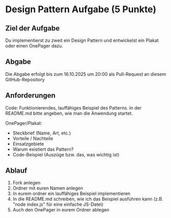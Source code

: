 # Design Pattern Aufgabe (5 Punkte)

## Ziel der Aufgabe
Du implementierst zu zweit ein Design Pattern und entwickelst ein Plakat oder einen OnePager dazu. 

## Abgabe
Die Abgabe erfolgt bis zum 16.10.2025 um 20:00 als Pull-Request an diesem GitHub-Repository

## Anforderungen
Code: Funktionierendes, lauffähiges Beispiel des Patterns. In der README.md bitte angeben, wie man die Anwendung startet.

OnePager/Plakat:
- Steckbrief (Name, Art, etc.)
- Vorteile / Nachteile
- Einsatzgebiete
- Warum existiert das Pattern?
- Code-Beispiel (Auszüge bzw. das, was wichtig ist)

## Ablauf
1. Fork anlegen
2. Ordner mit euren Namen anlegen
3. In eurem ordner ein lauffähiges Beispiel implementieren
4. In die README.md schreiben, wie ich das Beispiel ausführen kann (z.B. "node index.js" für eine einfache JS-Datei)
5. Auch den OnePager in eurem Ordner ablegen
